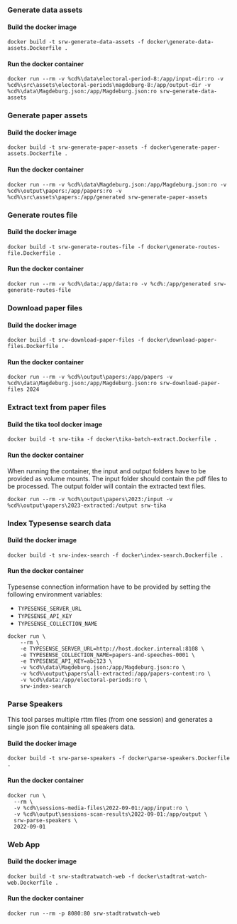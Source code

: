 
### Generate data assets

#### Build the docker image
```shell
docker build -t srw-generate-data-assets -f docker\generate-data-assets.Dockerfile .
```

#### Run the docker container
```shell
docker run --rm -v %cd%\data\electoral-period-8:/app/input-dir:ro -v %cd%\src\assets\electoral-periods\magdeburg-8:/app/output-dir -v %cd%\data\Magdeburg.json:/app/Magdeburg.json:ro srw-generate-data-assets
```


### Generate paper assets

#### Build the docker image
```shell
docker build -t srw-generate-paper-assets -f docker\generate-paper-assets.Dockerfile .
```

#### Run the docker container
```shell
docker run --rm -v %cd%\data\Magdeburg.json:/app/Magdeburg.json:ro -v %cd%\output\papers:/app/papers:ro -v %cd%\src\assets\papers:/app/generated srw-generate-paper-assets
```


### Generate routes file

#### Build the docker image
```shell
docker build -t srw-generate-routes-file -f docker\generate-routes-file.Dockerfile .
```

#### Run the docker container
```shell
docker run --rm -v %cd%\data:/app/data:ro -v %cd%:/app/generated srw-generate-routes-file
```


### Download paper files

#### Build the docker image
```shell
docker build -t srw-download-paper-files -f docker\download-paper-files.Dockerfile .
```

#### Run the docker container
```shell
docker run --rm -v %cd%\output\papers:/app/papers -v %cd%\data\Magdeburg.json:/app/Magdeburg.json:ro srw-download-paper-files 2024
```


### Extract text from paper files

#### Build the tika tool docker image 
```shell
docker build -t srw-tika -f docker\tika-batch-extract.Dockerfile .
```

#### Run the docker container
When running the container, the input and output folders have to be provided as volume mounts. The input folder should contain the pdf files to be processed. The output folder will contain the extracted text files.
```shell 
docker run --rm -v %cd%\output\papers\2023:/input -v %cd%\output\papers\2023-extracted:/output srw-tika
```


### Index Typesense search data

#### Build the docker image
```shell
docker build -t srw-index-search -f docker\index-search.Dockerfile .
```

#### Run the docker container

Typesense connection information have to be provided by setting the following environment variables:
- `TYPESENSE_SERVER_URL`
- `TYPESENSE_API_KEY`
- `TYPESENSE_COLLECTION_NAME`

```shell
docker run \
	--rm \
	-e TYPESENSE_SERVER_URL=http://host.docker.internal:8108 \
	-e TYPESENSE_COLLECTION_NAME=papers-and-speeches-0001 \
	-e TYPESENSE_API_KEY=abc123 \
	-v %cd%\data\Magdeburg.json:/app/Magdeburg.json:ro \
	-v %cd%\output\papers\all-extracted:/app/papers-content:ro \
	-v %cd%\data:/app/electoral-periods:ro \
	srw-index-search
```


### Parse Speakers
This tool parses multiple rttm files (from one session) and generates a single json file containing all speakers data.

#### Build the docker image
```shell
docker build -t srw-parse-speakers -f docker\parse-speakers.Dockerfile .
```

#### Run the docker container
```shell
docker run \
  --rm \
  -v %cd%\sessions-media-files\2022-09-01:/app/input:ro \
  -v %cd%\output\sessions-scan-results\2022-09-01:/app/output \
  srw-parse-speakers \
  2022-09-01
```


### Web App

#### Build the docker image
```shell
docker build -t srw-stadtratwatch-web -f docker\stadtrat-watch-web.Dockerfile .
```

#### Run the docker container
```shell
docker run --rm -p 8080:80 srw-stadtratwatch-web
```
